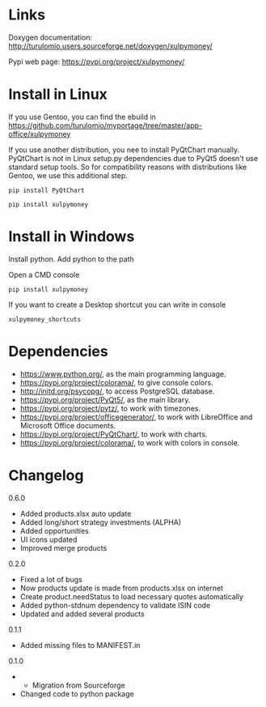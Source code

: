 Links
=====

Doxygen documentation:
    http://turulomio.users.sourceforge.net/doxygen/xulpymoney/

Pypi web page:
    https://pypi.org/project/xulpymoney/

Install in Linux
================
If you use Gentoo, you can find the ebuild in https://github.com/turulomio/myportage/tree/master/app-office/xulpymoney

If you use another distribution, you nee to install PyQtChart manually. PyQtChart is not in Linux setup.py dependencies due to PyQt5 doesn't use standard setup tools. So for compatibility reasons with distributions like Gentoo, we use this additional step.

`pip install PyQtChart`

`pip install xulpymoney`

Install in Windows
==================
Install python. Add python to the path

Open a CMD console

`pip install xulpymoney`

If you want to create a Desktop shortcut you can write in console

`xulpymoney_shortcuts`

Dependencies
============
* https://www.python.org/, as the main programming language.
* https://pypi.org/project/colorama/, to give console colors.
* http://initd.org/psycopg/, to access PostgreSQL database.
* https://pypi.org/project/PyQt5/, as the main library.
* https://pypi.org/project/pytz/, to work with timezones.
* https://pypi.org/project/officegenerator/, to work with LibreOffice and Microsoft Office documents.
* https://pypi.org/project/PyQtChart/, to work with charts.
* https://pypi.org/project/colorama/, to work with colors in console.

Changelog
=========
0.6.0
  * Added products.xlsx auto update
  * Added long/short strategy investments (ALPHA)
  * Added opportunities
  * UI icons updated
  * Improved merge products

0.2.0
  * Fixed a lot of bugs
  * Now products update is made from products.xlsx on internet
  * Create product.needStatus to load necessary quotes automatically
  * Added python-stdnum dependency to validate ISIN code
  * Updated and added several products

0.1.1
  * Added missing files to MANIFEST.in

0.1.0
*  * Migration from Sourceforge
  * Changed code to python package
